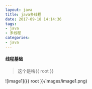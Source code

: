 ```yaml
---
layout: java
title: java多线程
date: 2017-09-18 14:14:36
tags: 
- java
- 多线程
categories: 
- java
---
```


#### 线程基础

>  这个是啥{{ root }}



![image1]({{ root }}/images/image1.png)